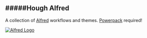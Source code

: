 #####Hough Alfred
----

A collection of [Alfred](http://www.alfredapp.com/) workflows and themes. [Powerpack](https://buy.alfredapp.com/) required!

[![Alfred Logo](https://github.com/chrishough/myconfigurations/raw/master/assets/AlfredAppLogo.png)](http://www.alfredapp.com/)


